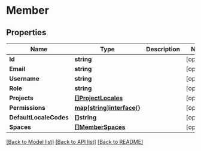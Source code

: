 # Member

## Properties

Name | Type | Description | Notes
------------ | ------------- | ------------- | -------------
**Id** | **string** |  | [optional] 
**Email** | **string** |  | [optional] 
**Username** | **string** |  | [optional] 
**Role** | **string** |  | [optional] 
**Projects** | [**[]ProjectLocales**](project_locales.md) |  | [optional] 
**Permissions** | [**map[string]interface{}**](.md) |  | [optional] 
**DefaultLocaleCodes** | **[]string** |  | [optional] 
**Spaces** | [**[]MemberSpaces**](member_spaces.md) |  | [optional] 

[[Back to Model list]](../README.md#documentation-for-models) [[Back to API list]](../README.md#documentation-for-api-endpoints) [[Back to README]](../README.md)


